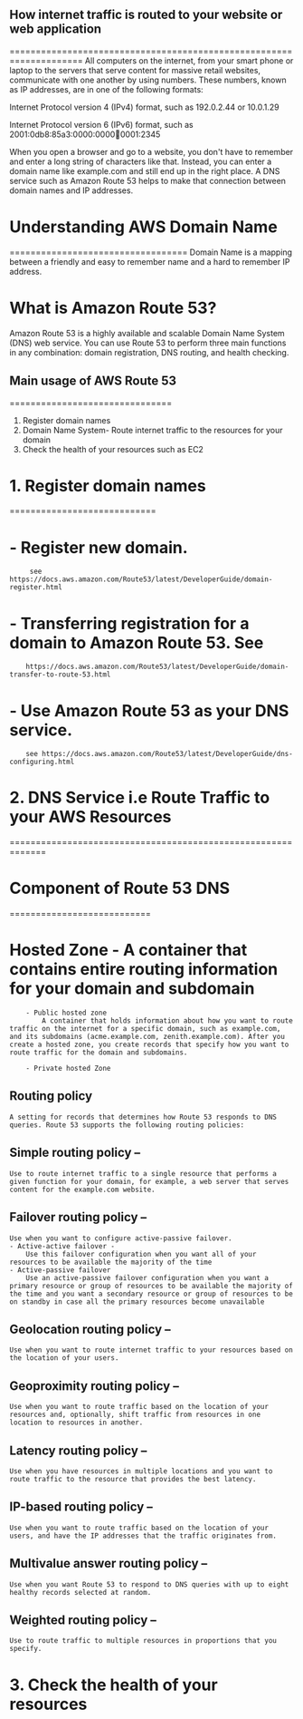 ## How internet traffic is routed to your website or web application
====================================================================
All computers on the internet, from your smart phone or laptop to the servers that serve content for massive retail websites, communicate with one another by using numbers. These numbers, known as IP addresses, are in one of the following formats:

Internet Protocol version 4 (IPv4) format, such as 192.0.2.44 or 10.0.1.29

Internet Protocol version 6 (IPv6) format, such as 2001:0db8:85a3:0000:0000:abcd:0001:2345

When you open a browser and go to a website, you don't have to remember and enter a long string of characters like that. Instead, you can enter a domain name like example.com and still end up in the right place. A DNS service such as Amazon Route 53 helps to make that connection between domain names and IP addresses.


#   Understanding AWS Domain Name
==================================
Domain Name is a mapping between a friendly and easy to remember name and a hard to remember IP address.

# What is Amazon Route 53?
Amazon Route 53 is a highly available and scalable Domain Name System (DNS) web service. You can use Route 53 to perform three main functions in any combination: domain registration, DNS routing, and health checking.

## Main usage of AWS Route 53
===============================
1. Register domain names
2. Domain Name System- Route internet traffic to the resources for your domain
3. Check the health of your resources such as EC2



# 1. Register domain names
============================
#    - Register new domain.
         see https://docs.aws.amazon.com/Route53/latest/DeveloperGuide/domain-register.html
#    - Transferring registration for a domain to Amazon Route 53. See   
        https://docs.aws.amazon.com/Route53/latest/DeveloperGuide/domain-transfer-to-route-53.html
#    - Use Amazon Route 53 as your DNS service. 
        see https://docs.aws.amazon.com/Route53/latest/DeveloperGuide/dns-configuring.html



# 2. DNS Service i.e Route Traffic to your AWS Resources
=============================================================
# Component of Route 53 DNS
===========================
#    Hosted Zone - A container that contains entire routing information for your domain and subdomain

        - Public hosted zone 
            A container that holds information about how you want to route traffic on the internet for a specific domain, such as example.com, and its subdomains (acme.example.com, zenith.example.com). After you create a hosted zone, you create records that specify how you want to route traffic for the domain and subdomains.

        - Private hosted Zone




## Routing policy
    A setting for records that determines how Route 53 responds to DNS queries. Route 53 supports the following routing policies:

## Simple routing policy – 
    Use to route internet traffic to a single resource that performs a given function for your domain, for example, a web server that serves content for the example.com website.

## Failover routing policy – 
    Use when you want to configure active-passive failover.
    - Active-active failover -  
        Use this failover configuration when you want all of your resources to be available the majority of the time
    - Active-passive failover
        Use an active-passive failover configuration when you want a primary resource or group of resources to be available the majority of the time and you want a secondary resource or group of resources to be on standby in case all the primary resources become unavailable


## Geolocation routing policy – 
    Use when you want to route internet traffic to your resources based on the location of your users.

## Geoproximity routing policy – 
    Use when you want to route traffic based on the location of your resources and, optionally, shift traffic from resources in one location to resources in another.

## Latency routing policy – 
    Use when you have resources in multiple locations and you want to route traffic to the resource that provides the best latency.

## IP-based routing policy – 
    Use when you want to route traffic based on the location of your users, and have the IP addresses that the traffic originates from.

## Multivalue answer routing policy – 
    Use when you want Route 53 to respond to DNS queries with up to eight healthy records selected at random.

## Weighted routing policy – 
    Use to route traffic to multiple resources in proportions that you specify.

# 3. Check the health of your resources



